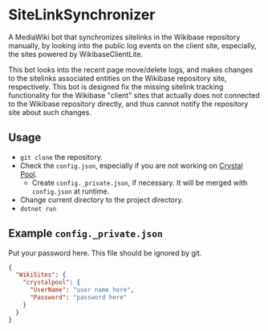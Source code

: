 # SiteLinkSynchronizer

A MediaWiki bot that synchronizes sitelinks in the Wikibase repository manually, by looking into the public log events on the client site, especially, the sites powered by WikibaseClientLite.

This bot looks into the recent page move/delete logs, and makes changes to the sitelinks associated entities on the Wikibase repository site, respectively. This bot is designed fix the missing sitelink tracking functionality for the Wikibase "client" sites that actually does not connected to the Wikibase repository directly, and thus cannot notify the repository site about such changes.

## Usage

*   `git clone` the repository.
*   Check the `config.json`, especially if you are not working on [Crystal Pool](https://crystalpool.cxuesong.com).
    *   Create `config._private.json`, if necessary. It will be merged with `config.json` at runtime.
*   Change current directory to the project directory.
*   `dotnet run`

## Example `config._private.json`

Put your password here. This file should be ignored by git.

```json
{
  "WikiSites": {
    "crystalpool": {
      "UserName": "user name here",
      "Password": "password here"
    }
  }
}
```


